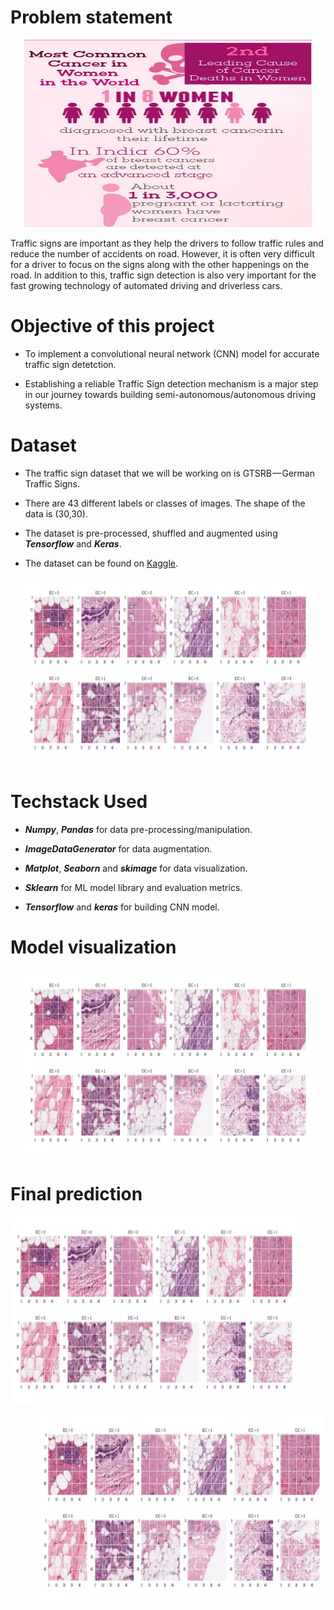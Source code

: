 # Problem statement
<p align="center">
  <img width="460" height="300" src="https://github.com/prathamsingh7/Breast-cancer-classification/blob/main/Images/breast-cancer-facts.jpg">
</p>

Traffic signs are important as they help the drivers to follow traffic rules and reduce the number of accidents on road. However, it is often very difficult for a driver to focus on the signs along with the other happenings on the road. In addition to this, traffic sign detection is also very important for the fast growing technology of automated driving and driverless cars. 

# Objective of this project
- To implement a convolutional neural network (CNN) model for accurate traffic sign detetction.

- Establishing a reliable Traffic Sign detection mechanism is a major step in our journey towards building semi-autonomous/autonomous driving systems.

# Dataset
- The traffic sign dataset that we will be working on is GTSRB — German Traffic Signs. 

- There are 43 different labels or classes of images. The shape of the data is (30,30). 

- The dataset is pre-processed, shuffled and augmented using ***Tensorflow*** and ***Keras***.

- The dataset can be found on [Kaggle](https://www.kaggle.com/datasets/meowmeowmeowmeowmeow/gtsrb-german-traffic-sign). 

<p align="center">
  <img width="460" height="300" src="https://github.com/prathamsingh7/Breast-cancer-classification/blob/main/Images/Dataset.png">
</p>

# Techstack Used

- ***Numpy***, ***Pandas*** for data pre-processing/manipulation.

- ***ImageDataGenerator*** for data augmentation.

- ***Matplot***, ***Seaborn*** and ***skimage*** for data visualization.

- ***Sklearn*** for ML model library and evaluation metrics.

- ***Tensorflow*** and ***keras*** for building CNN model.

# Model visualization

<p align="center">
  <img width="460" height="300" src="https://github.com/prathamsingh7/Breast-cancer-classification/blob/main/Images/Dataset.png">
</p>


# Final prediction

<p align="left">
  <img width="460" height="300" src="https://github.com/prathamsingh7/Breast-cancer-classification/blob/main/Images/Dataset.png">
</p>

<p align="right">
  <img width="460" height="300" src="https://github.com/prathamsingh7/Breast-cancer-classification/blob/main/Images/Dataset.png">
</p>
